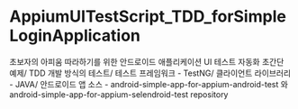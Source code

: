 # AppiumUITestScript_TDD_forSimpleLoginApplication
초보자의 아피움 따라하기를 위한 안드로이드 애플리케이션 UI 테스트 자동화 초간단 예제/
TDD 개발 방식의 테스트/
테스트 프레임워크 - TestNG/
클라이언트 라이브러리 - JAVA/
안드로이드 앱 소스 - android-simple-app-for-appium-android-test 와 android-simple-app-for-appium-selendroid-test repository
